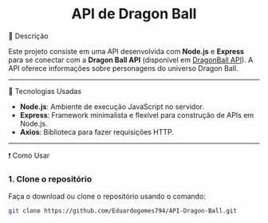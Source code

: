<h1 align="center"> API de Dragon Ball </h1>

:newspaper: Descrição

Este projeto consiste em uma API desenvolvida com **Node.js** e **Express** para se conectar com a **Dragon Ball API** (disponível em [DragonBall API](https://web.dragonball-api.com/)). A API oferece informações sobre personagens do universo Dragon Ball.

---

:mag_right: Tecnologias Usadas

- **Node.js**: Ambiente de execução JavaScript no servidor.
- **Express**: Framework minimalista e flexível para construção de APIs em Node.js.
- **Axios**: Biblioteca para fazer requisições HTTP.

---

:heavy_exclamation_mark: Como Usar

### 1. Clone o repositório

Faça o download ou clone o repositório usando o comando:

```bash
git clone https://github.com/Eduardogomes794/API-Dragon-Ball.git
